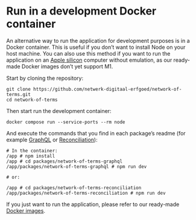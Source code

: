 # Run in a development Docker container

An alternative way to run the application for development purposes is in a Docker container. This is useful if you don’t
want to install Node on your host machine. You can also use this method if you want to run the application on an
[Apple silicon](https://support.apple.com/en-gb/HT211814) computer without emulation, as our ready-made Docker images
don’t yet support M1.

Start by cloning the repository:

    git clone https://github.com/netwerk-digitaal-erfgoed/network-of-terms.git
    cd network-of-terms    

Then start run the development container:

    docker compose run --service-ports --rm node

And execute the commands that you find in each package’s readme (for example
[GraphQL](../packages/network-of-terms-graphql/) or [Reconciliation](../packages/network-of-terms-reconciliation)):

    # In the container:
    /app # npm install
    /app # cd packages/network-of-terms-graphql
    /app/packages/network-of-terms-graphql # npm run dev

    # or:

    /app # cd packages/network-of-terms-reconciliation
    /app/packages/network-of-terms-reconciliation # npm run dev

If you just want to run the application, please refer to our ready-made
[Docker images](https://github.com/orgs/netwerk-digitaal-erfgoed/packages?repo_name=network-of-terms).
